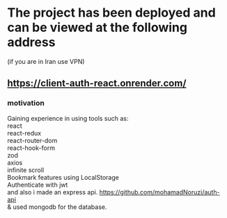 # The project has been deployed and can be viewed at the following address
(if you are in Iran use VPN)

## https://client-auth-react.onrender.com/




### motivation
Gaining experience in using tools such as:\
react\
react-redux\
react-router-dom\
react-hook-form\
zod\
axios\
infinite scroll\
Bookmark features using LocalStorage\
Authenticate with jwt\
and also i made an express api. https://github.com/mohamadNoruzi/auth-api  \
& used mongodb for the database.
